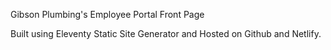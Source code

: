 Gibson Plumbing's Employee Portal Front Page

Built using Eleventy Static Site Generator and Hosted on Github and Netlify.
